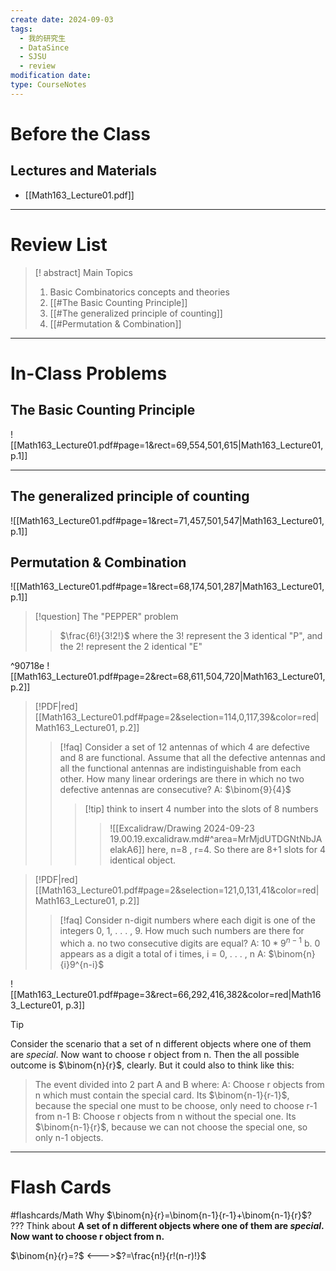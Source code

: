 ```yaml
---
create date: 2024-09-03
tags:
  - 我的研究生
  - DataSince
  - SJSU
  - review
modification date: 
type: CourseNotes
---
```


# Before the Class
## Lectures and Materials
- [[Math163_Lecture01.pdf]]
---
# Review List
>[! abstract] Main Topics
>1. Basic Combinatorics concepts and theories
>	1. [[#The Basic Counting Principle]]
>	2. [[#The generalized principle of counting]]
>2. [[#Permutation & Combination]]



---
# In-Class Problems
## The Basic Counting Principle
![[Math163_Lecture01.pdf#page=1&rect=69,554,501,615|Math163_Lecture01, p.1]]

---
## The generalized principle of counting
![[Math163_Lecture01.pdf#page=1&rect=71,457,501,547|Math163_Lecture01, p.1]]
## Permutation & Combination
![[Math163_Lecture01.pdf#page=1&rect=68,174,501,287|Math163_Lecture01, p.1]] 
>[!question] The "PEPPER" problem
>> $\frac{6!}{3!2!}$ where the $3!$ represent the 3 identical "P", and the $2!$ represent the 2 identical "E"

^90718e
![[Math163_Lecture01.pdf#page=2&rect=68,611,504,720|Math163_Lecture01, p.2]]
> [!PDF|red] [[Math163_Lecture01.pdf#page=2&selection=114,0,117,39&color=red|Math163_Lecture01, p.2]]
> >[!faq] Consider a set of 12 antennas of which 4 are defective and 8 are functional. Assume that all the defective antennas and all the functional antennas are indistinguishable from each other. How many linear orderings are there in which no two defective antennas are consecutive?
> > A: $\binom{9}{4}$
> >>[!tip] think to insert 4 number into the slots of 8 numbers
> >>> ![[Excalidraw/Drawing 2024-09-23 19.00.19.excalidraw.md#^area=MrMjdUTDGNtNbJAelakA6]]
> >> here, n=8 , r=4. So there are 8+1 slots for 4 identical object.
 
> [!PDF|red] [[Math163_Lecture01.pdf#page=2&selection=121,0,131,41&color=red|Math163_Lecture01, p.2]]
> >[!faq] Consider n-digit numbers where each digit is one of the integers 0, 1, . . . , 9. How much such numbers are there for which
> >a. no two consecutive digits are equal?
>> A: $10*9^{n-1}$
>> b. 0 appears as a digit a total of i times, i = 0, . . . , n
>> A: $\binom{n}{i}9^{n-i}$

![[Math163_Lecture01.pdf#page=3&rect=66,292,416,382&color=red|Math163_Lecture01, p.3]]
>[!tip]
>Consider the scenario that a set of n different objects where one of them are *special*. Now want to choose r object from n.
>Then the all possible outcome is $\binom{n}{r}$, clearly.
> But it could also to think like this: 
>> The event divided into 2 part A and B where:
>> A: Choose r objects from n which must contain the special card. Its $\binom{n-1}{r-1}$, because the special one must to be choose, only need to choose r-1 from n-1
>> B: Choose r objects from n without the special one. Its $\binom{n-1}{r}$, because we can not choose the special one, so only n-1 objects.

---

# Flash Cards
#flashcards/Math
Why  $\binom{n}{r}=\binom{n-1}{r-1}+\binom{n-1}{r}$?
???
Think about **A set of n different objects where one of them are *special*. Now want to choose r object from n.**
<!--SR:!2024-10-09,7,250-->

$\binom{n}{r}=?$ <--->$?=\frac{n!}{r!(n-r)!}$
<!--SR:!2024-10-15,13,270!2024-10-12,10,270-->
